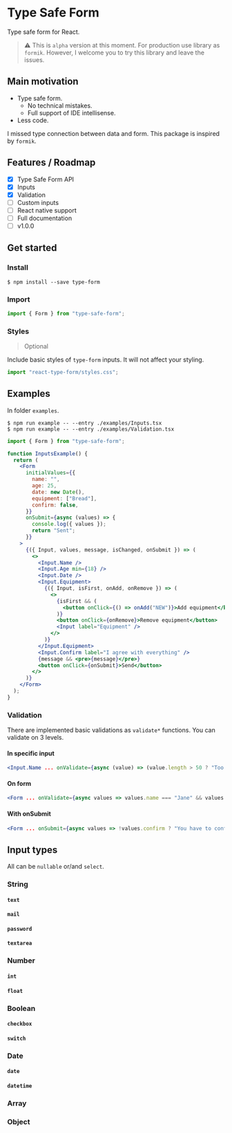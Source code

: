 # Type Safe Form

Type safe form for React.

> :warning: This is `alpha` version at this moment. For production use library as `formik`. However, I welcome you to try this library and leave the issues.

## Main motivation

- Type safe form.
  - No technical mistakes.
  - Full support of IDE intellisense.
- Less code.

I missed type connection between data and form.
This package is inspired by `formik`.

## Features / Roadmap

- [x] Type Safe Form API
- [x] Inputs
- [x] Validation
- [ ] Custom inputs
- [ ] React native support
- [ ] Full documentation
- [ ] v1.0.0

## Get started

### Install

```
$ npm install --save type-form
```

### Import

```jsx
import { Form } from "type-safe-form";
```

### Styles

> Optional

Include basic styles of `type-form` inputs.
It will not affect your styling.

```jsx
import "react-type-form/styles.css";
```

## Examples

In folder `examples`.

```
$ npm run example -- --entry ./examples/Inputs.tsx
$ npm run example -- --entry ./examples/Validation.tsx
```

```jsx
import { Form } from "type-safe-form";

function InputsExample() {
  return (
    <Form
      initialValues={{
        name: "",
        age: 25,
        date: new Date(),
        equipment: ["Bread"],
        confirm: false,
      }}
      onSubmit={async (values) => {
        console.log({ values });
        return "Sent";
      }}
    >
      {({ Input, values, message, isChanged, onSubmit }) => (
        <>
          <Input.Name />
          <Input.Age min={18} />
          <Input.Date />
          <Input.Equipment>
            {({ Input, isFirst, onAdd, onRemove }) => (
              <>
                {isFirst && (
                  <button onClick={() => onAdd("NEW")}>Add equipment</button>
                )}
                <button onClick={onRemove}>Remove equipment</button>
                <Input label="Equipment" />
              </>
            )}
          </Input.Equipment>
          <Input.Confirm label="I agree with everything" />
          {message && <pre>{message}</pre>}
          <button onClick={onSubmit}>Send</button>
        </>
      )}
    </Form>
  );
}
```

### Validation

There are implemented basic validations as `validate*` functions.
You can validate on 3 levels.

#### In specific input

```jsx
<Input.Name ... onValidate={async (value) => (value.length > 50 ? "Too long" : true)} />
```

#### On form

```jsx
<Form ... onValidate={async values => values.name === "Jane" && values.age > 30 ? "Jane, you are too old" : true} />
```

#### With onSubmit

```jsx
<Form ... onSubmit={async values => !values.confirm ? "You have to confirm" : await sendForm(values)} />
```

## Input types

All can be `nullable` or/and `select`.

### String

#### `text`

#### `mail`

#### `password`

#### `textarea`

### Number

#### `int`

#### `float`

### Boolean

#### `checkbox`

#### `switch`

### Date

#### `date`

#### `datetime`

### Array

### Object
